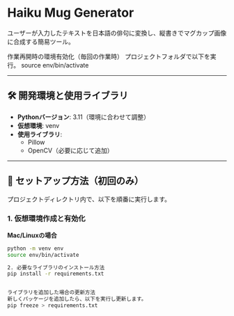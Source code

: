 # Haiku Mug Generator

ユーザーが入力したテキストを日本語の俳句に変換し、縦書きでマグカップ画像に合成する簡易ツール。

作業再開時の環境有効化（毎回の作業時）
プロジェクトフォルダで以下を実行。
source env/bin/activate

---

## 🛠️ 開発環境と使用ライブラリ

- **Pythonバージョン**: 3.11（環境に合わせて調整）
- **仮想環境**: venv
- **使用ライブラリ**:
  - Pillow
  - OpenCV（必要に応じて追加）

---

## 🚀 セットアップ方法（初回のみ）

プロジェクトディレクトリ内で、以下を順番に実行します。

### 1. 仮想環境作成と有効化

**Mac/Linuxの場合**
```bash
python -m venv env
source env/bin/activate

2. 必要なライブラリのインストール方法
pip install -r requirements.txt


ライブラリを追加した場合の更新方法
新しくパッケージを追加したら、以下を実行し更新します。
pip freeze > requirements.txt
